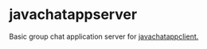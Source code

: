 # javachatappserver
Basic group chat application server for <a href="https://github.com/emrygun/javachatappclient"> javachatappclient. </a>
